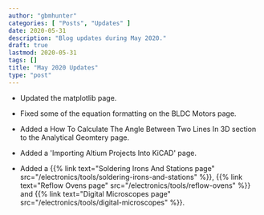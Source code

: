 ```yaml
---
author: "gbmhunter"
categories: [ "Posts", "Updates" ]
date: 2020-05-31
description: "Blog updates during May 2020."
draft: true
lastmod: 2020-05-31
tags: []
title: "May 2020 Updates"
type: "post"
---
```


* Updated the matplotlib page.

* Fixed some of the equation formatting on the BLDC Motors page.

* Added a How To Calculate The Angle Between Two Lines In 3D section to the Analytical Geomtery page.

* Added a 'Importing Altium Projects Into KiCAD' page.

* Added a {{% link text="Soldering Irons And Stations page" src="/electronics/tools/soldering-irons-and-stations" %}}, {{% link text="Reflow Ovens page" src="/electronics/tools/reflow-ovens" %}} and {{% link text="Digital Microscopes page" src="/electronics/tools/digital-microscopes" %}}.